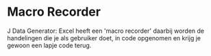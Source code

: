 ﻿Macro Recorder
==============

J Data Generator: Excel heeft een 'macro recorder' daarbij worden de handelingen die je als gebruiker doet, in code opgenomen en krijg je gewoon een lapje code terug.

